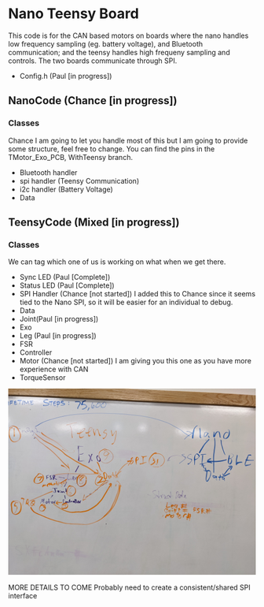 # Nano Teensy Board

This code is for the CAN based motors on boards where the nano handles low frequency sampling (eg. battery voltage), and Bluetooth communication; and the teensy handles high frequeny sampling and controls.  The two boards communicate through SPI.

- Config.h (Paul [in progress])

## NanoCode (Chance [in progress])
### Classes
Chance I am going to let you handle most of this but I am going to provide some structure, feel free to change.  You can find the pins in the TMotor_Exo_PCB, WithTeensy branch.
- Bluetooth handler
- spi handler (Teensy Communication)
- i2c handler (Battery Voltage)
- Data

## TeensyCode (Mixed [in progress])
### Classes
We can tag which one of us is working on what when we get there.
- Sync LED (Paul [Complete])
- Status LED (Paul [Complete])
- SPI Handler (Chance [not started]) I added this to Chance since it seems tied to the Nano SPI, so it will be easier for an individual to debug.
- Data 
- Joint(Paul [in progress])
- Exo
- Leg (Paul [in progress])
- FSR
- Controller
- Motor (Chance [not started]) I am giving you this one as you have more experience with CAN
- TorqueSensor

![Diagram](CodeDiagram.jpg)

MORE DETAILS TO COME
Probably need to create a consistent/shared SPI interface
